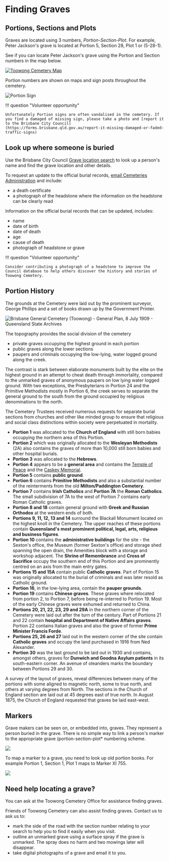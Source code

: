 # Finding Graves

## Portions, Sections and Plots

Graves are located using 3 numbers, *Portion*-*Section*-*Plot*. For example, Peter Jackson's grave is located at Portion 5, Section 28, Plot 1 or (5-28-1). 

See if you can locate Peter Jackson's grave using the Portion and Section numbers in the map below.

<a href="http://www.fotc.org.au/toowong_map.jpg" title="Click to expand. Press back to return to this page.">
  <img src="http://www.fotc.org.au/toowong_map.jpg" alt="Toowong Cemetery Map">
</a>

Portion numbers are shown on maps and sign posts throughout the cemetery.

![Portion Sign](../assets/portion-sign.jpg)

!!! question "Volunteer opportunity"

    Unfortunately Portion signs are often vandalised in the cemetery. If you find a damaged of missing sign, please take a photo and [report it to the Brisbane City Council](https://forms.brisbane.qld.gov.au/report-it-missing-damaged-or-faded-traffic-signs)

## Look up where someone is buried

Use the Brisbane City Council [Grave location search](https://www.brisbane.qld.gov.au/community-and-safety/community-support/cemeteries/grave-location-search) to look up a person's name and find the grave location and other details. 

To request an update to the official burial records, [email Cemeteries Administration](mailto://CB-Cemeteries@brisbane.qld.gov.au) and include:

- a death certificate 
- a photograph of the headstone where the information on the headstone can be clearly read

Information on the official burial records that can be updated, includes:

- name
- date of birth
- date of death
- age
- cause of death
- photograph of headstone or grave

!!! question "Volunteer opportunity"

    Consider contributing a photograph of a headstone to improve the Council database to help others discover the history and stories of Toowong Cemetery.


## Portion History

The grounds at the Cemetery were laid out by the prominent surveyor, George Phillips and a set of books drawn up by the Government Printer.

![Brisbane General Cemetery (Toowong) - General Plan, 8 July 1909 - Queensland State Archives](../assets/brisbane-general-cemetery-19090708.jpg)

The topography provides the social division of the cemetery 

- private graves occupying the highest ground in each portion
- public graves along the lower sections 
- paupers and criminals occupying the low-lying, water logged ground along the creek. 

The contrast is stark between elaborate monuments built by the elite on the highest ground in an attempt to cheat death through immortality, compared to the unmarked graves of anonymous paupers on low lying water logged ground. With two exceptions, the Presbyterians in Portion 24 and the Primitive Methodists mostly in Portion 6, the creek serves to separate the general ground to the south from the ground occupied by religious denominations to the north.

The Cemetery Trustees received numerous requests for separate burial sections from churches and other like minded group to ensure that religious and social class distinctions within society were perpetuated in mortality.

- **Portion 1** was allocated to the **Church of England** with still born babies occupying the northern area of this Portion. 
- **Portion 2** which was originally allocated to the **Wesleyan Methodists** (2A) also contains the graves of more than 10,000 still born babies and other hospital burials. 
- **Portion 3** was allocated to the **Hebrews**.
- **Portion 4** appears to be a **general area** and contains the [Temple of Peace](https://apps.des.qld.gov.au/heritage-register/detail/?id=600334) and the [Caskey Memorial](https://apps.des.qld.gov.au/heritage-register/detail/?id=600335). 
- **Portion 5** contains **public ground**. 
- **Portion 6** contains **Primitive Methodists** and also a substantial number of the reinterments from the old **Milton/Paddington Cemetery**. 
- **Portion 7** contains **Irish Catholics** and **Portion 7A** the **Roman Catholics**. The small subdivision of 7A to the west of Portion 7 contains early Roman Catholic graves. 
- **Portion 8 and 18** contain general ground with **Greek and Russian Orthodox** at the western ends of both.
- **Portions 9, 11, 12, 13 and 14** surround the Blackall Monument located on the highest knoll in the Cemetery. The upper reaches of these portions contain **Queensland's most prominent political, legal, arts, religious and business figures**. 
- **Portion 10** contains the **administrative buildings** for the site - the Sexton's office, the Museum (former Sexton's office) and storage shed spanning the open drain, the Amenities block with a storage and workshop adjacent. The **Shrine of Remembrance** and **Cross of Sacrifice** occupy the southern end of this Portion and are prominently centred on an axis from the main entry gates. 
- **Portions 15 and 15A** contain public **Catholic graves**. Part of Portion 15 was originally allocated to the burial of criminals and was later resold as Catholic ground. 
- **Portion 16**, in the low-lying area, contain the **pauper grounds**. 
- **Portion 19** contains **Chinese graves**. These graves where relocated from portion 2, to Portion 7, before being re-interred to Portion 19. Most of the early Chinese graves were exhumed and returned to China.
- **Portions 20, 21, 22, 23, 29 and 29A** in the northern corner of the Cemetery were laid out after the turn of the century. Part of Portions 21 and 22 contain **hospital and Department of Native Affairs graves**. Portion 22 contains Italian graves and also the grave of former **Prime Minister Francis Forde**.
- **Portions 25, 26 and 27** laid out in the western corner of the site contain **Catholic graves** and occupy the land purchased in 1916 from Ned Alexander. 
- **Portion 30** was the last ground to be laid out in 1930 and contains, amongst others, graves for **Dunwich and Goodna Asylum patients** in its south-eastern corner. An avenue of oleanders marks the boundary between Portions 29 and 30.

A survey of the layout of graves, reveal differences between many of the portions with some aligned to magnetic north, some to true north, and others at varying degrees from North. The sections in the Church of England section are laid out at 45 degrees east of true north. In August 1875, the Church of England requested that graves be laid east-west.



## Markers

Grave makers can be seen on, or embedded into, graves. They represent a person buried in the grave. There is no simple way to link a person's marker to the appropriate grave (portion-section-plot* numbering scheme. 

![](../assets/markers.jpg)

To map a marker to a grave, you need to look up old portion books. For example Portion 1, Section 1, Plot 1 maps to Marker XI 755. 

![](../assets/portion-ledger.png)

<!--
- The cemetery is maintained by the [Brisbane City Council](https://www.brisbane.qld.gov.au/community-and-safety/community-support/cemeteries/toowong-cemetery). 
- Wikipedia has a [Toowong Cemetery](https://en.wikipedia.org/wiki/Toowong_Cemetery) topic.
- https://en.wikipedia.org/wiki/Category:Burials_at_Toowong_Cemetery
- The [Toowong Cemetery is listed in the Queensland Heritage Register](https://apps.des.qld.gov.au/heritage-register/results/?q=Toowong+Cemetery).
- Read the [Toowong Cemetery Citation on Queensland WWII Historic Places Website](https://www.ww2places.qld.gov.au/place?id=2064)
--> 

## Need help locating a grave? 

You can ask at the Toowong Cemetery Office for assistance finding graves.

Friends of Toowong Cemetery can also assist finding graves. Contact us to ask us to:

  - mark the side of the road with the section number relating to your search to help you to find it easily when you visit.
  - outline an unmarked grave using a surface spray if the grave is unmarked. The spray does no harm and two mowings later will disappear. 
  - take digital photographs of a grave and email it to you.
  
<!--
## Copyright

The Portion History section is derived from [Toowong Cemetery](https://apps.des.qld.gov.au/heritage-register/results/?q=Toowong+Cemetery) © The State of Queensland 1995–2021, used under [CC BY 4.0][cc-by] 
-->

<!-- Links -->

[cc-by]: https://creativecommons.org/licenses/by/4.0/  "Creative Commons Attribution 4.0 Licence"
